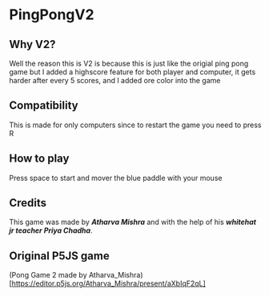 # PingPongV2
## Why V2?
Well the reason this is V2 is because this is just like the origial ping pong game but I added a highscore feature for both player and computer, it gets harder after every 5 scores, and I added ore color into the game
## Compatibility
This is made for only computers since to restart the game you need to press R
## How to play
Press space to start and mover  the blue paddle with your mouse
## Credits
This game was made by **_Atharva Mishra_** and with the help of his **_whitehat jr teacher Priya Chadha_**.
## Original P5JS game
(Pong Game 2 made by Atharva_Mishra)[https://editor.p5js.org/Atharva_Mishra/present/aXbIqF2qL]
